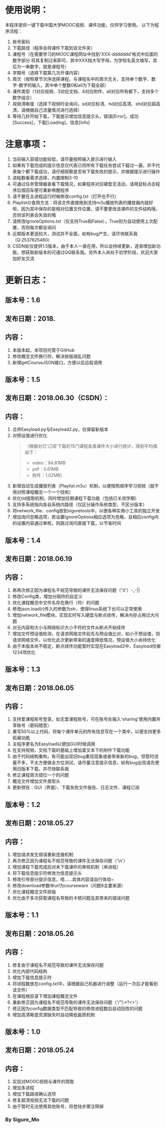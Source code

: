 # 使用说明：
本程序提供一键下载中国大学MOOC视频、课件功能，仅供学习使用。
以下为程序流程：
1. 账号密码
2. 下载路径（程序会将课件下载到该文件夹）
3. 课程号（在需要学习的MOOC课程网址中找到'XXX-ddddddd'格式中后面的数字部分 将其复制过来即可，其中XXX指大写字母，为学校名英文缩写，其后为一串数字，就是课程号）
4. 学期号（选择下载第几次开课内容）
5. 周次（按照章节次序选择课程，与课程名中的周次无关，支持单个数字、数字-数字的输入，其中单个整数0和all为下载全部）
6. 课件类型（1对应视频、3对应文档、4对应附件、all对应所有都下，支持多个数字组合）
7. 视频清晰度（选择下视频时会询问，sd对应标清、hd对应高清、shd对应超高清，请根据自己流量情况进行选择）
8. 等待几秒开始下载，下载提示增加信息提示头，错误[Error]，成功[Success]，下载[Loading]，信息[Info]


# 注意事项：
1. 当前输入容错功能较低，请尽量按照输入提示进行输入
2. 如果有下载完成的提示信息仅代表已将所有下载任务尝试下载过一遍，并不代表每个都下载成功，请仔细观察是否有下载失败的提示，并根据提示进行操作
3. 进程数看需求选择，内置限制3-10
4. 可通过任务管理器查看下载情况，如果程序对应硬盘无活动，请用鼠标点击程序后按回车便可重新唤醒程序
5. 请不要在主进程运行时候修改config.txt（打开也不行）
6. Playlistの食用方法：将该文件直接拖到支持m3u播放列表的播放器内就好啦，因为其中保存的是相对位置文件位置，请不要更改该课件的文件结构哦，否则该列表会失效的哦
7. 请修改IgnoreOptions.txt（仅支持True和False），True则为自动使用上次配置，否则每次都会询问
8. 近期版本更迭较大，测试并不全面，如有bug产生，请尽快联系我（Q:2537625460）
9. CSDN处仅提供1.5版本，由于本人一直在用，所以会持续更新，逐渐增加新功能，想获取新版本的可通过QQ联系我。另外本人尚处于初学阶段，欢迎大家加好友交流


# 更新日志：
## 版本号：1.6
## 发布日期：2018.
## 内容：
1. 本版本起，本项目托管于GitHub
2. 修改概览文件换行符，解决排版错乱问题
3. 新增getCourseJSON接口，方便以后远程调用

## 版本号：1.5
## 发布日期：2018.06.30（CSDN）：
## 内容：
1. 合并Easyload.py与Easyload2.py，仅保留新版本
2. 对预设值进行优化
    >（根据对已‘订阅’下载的15门课程各类课件大小进行统计，得到平均值如下：
    >    * video：94.81MB
    >    * pdf：0.61MB
    >    * 附件：1.02MB）
3. 新增自动生成播放列表（Playlist.m3u）机制，以便按照顺序学习视频（就不用对照课程概览一个一个找啦）
4. 优化tid提取机制，同时增加往期课程下载功能（包括已关闭学期）
5. 支持多系统指向各自系统内路径（仅区分操作系统类型，不区分版本）
6. 将network_file、config放到siguretools中，以便各种实用小工具的独立开发
7. 增加询问忽略选项，若设置IgnoreOptions相应选项为忽略，且相应config内的设置内容通过审核，则跳过询问直接下载，以节省时间

## 版本号：1.4
## 发布日期：2018.06.19
## 内容：
1. 再再次修正因为课程名不规范导致的课件无法保存问题（'\t'）-_-||
2. 修改Config类，增加分隔符的自定义
3. 优化课程概览中文件名存在换行（符）的问题
4. 修改json.load(r)传入的参数为str，使得linux系统下也可以正常使用
5. 增加network_file模块，实现实时写入硬盘与断点续传，解决内存占用过大问题
6. 对无内容和大小与网络标识大小不符的文件从断点开始续传
7. 增加文件预设值检测，在请求网络文件前先与预设值比对，如小于预设值，则请求网络文件，以优化此次更新带来的速度降低情况，预设值大小尚待优化
8. 由于本版本尚不稳定，断点续传功能暂时实现在Easyload2中，Easyload仅做1234项优化

## 版本号：1.3
## 发布日期：2018.06.05
## 内容：
1. 支持爱课程账号登录，如无爱课程账号，可在账号处输入'sharing'使用内置共享账号（密码随意）
2. 重写50%以上代码，将每个课件单元的所有信息写在一个类中，以便支持更多拓展功能
3. 主程序更名为Easyload以便加GUI时候调用
4. 在支持视频，文档下载的基础上增加富文本下的附件下载功能
5. 由于代码结构重构，有可能出现旧bug重现现象或者带来新的bug，但暂时流量不多，不太方便做全方位测试，请尽量注意提示信息，如有bug出现请先使用旧版本下载，并尽快联系我
6. 修正课程周次错位一个的问题
7. 概览文件增加文件类型头
8. 更新预告：GUI（界面）、下载失败文件报告、日志文件、课程订阅

## 版本号：1.2
## 发布日期：2018.05.27
## 内容：
1. 增加请求发生错误重新连接机制
2. 再次修正因为课程名不规范导致的课件无法保存问题（'\n'）
3. 增加课程下载完成后对未下载课件的审核机制（单进程）
4. 将下载信息提示符修改为信息提示头
5. 修改引导部分提示信息，唔……具体内容请自行体验~
6. 修改download参数中url为courseware（问题8主要来源）
7. 优化课程概览文件排版
8. 优化由于多次获取课程名导致的卡顿问题及其带来的错误问题

## 版本号：1.1
## 发布日期：2018.05.26
## 内容：
1. 修复由于课程名不规范导致的课件无法保存问题
2. 优化内部代码结构
3. 增加下载信息提示符
4. 将进程数放在config.txt中，请根据自己机器进行调整（运行一次后才能看到该文件）
5. 在课程根目录下增加课程概览文件
6. 重新修正因为课程名不规范导致的课件无法保存问题（'\/"|:*?<>'）
7. 修正因为config数据类型不匹配导致的修改进程数后自动回改的问题
8. 增加高清晰度资源缺失时自动降低画质机制

## 版本号：1.0
## 发布日期：2018.05.24
## 内容：
1. 实现对MOOC视频与课件的爬取
2. 增加多进程
3. 增加下载路径确认选项
4. 修复超清视频无法下载的问题
5. 由于暂时无法使用其他账号，将登陆步骤注释掉

### By Sigure_Mo

